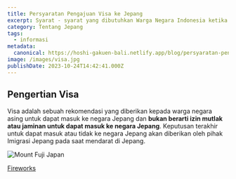 ```yaml
---
title: Persyaratan Pengajuan Visa ke Jepang
excerpt: Syarat - syarat yang dibutuhkan Warga Negara Indonesia ketika ingin mengajukan Visa untuk ke Jepang.
category: Tentang Jepang
tags:
  - informasi
metadata:
  canonical: https://hoshi-gakuen-bali.netlify.app/blog/persyaratan-pengajuan-visa-ke-jepang
image: /images/visa.jpg
publishDate: 2023-10-24T14:42:41.000Z
---
```


## Pengertian Visa

Visa adalah sebuah rekomendasi yang diberikan kepada warga negara asing untuk dapat masuk ke negara Jepang dan **bukan berarti izin mutlak atau jaminan untuk dapat masuk ke negara Jepang**. Keputusan terakhir untuk dapat masuk atau tidak ke negara Jepang akan diberikan oleh pihak Imigrasi Jepang pada saat mendarat di Jepang.

![Mount Fuji Japan](https://images.unsplash.com/photo-1545569341-9eb8b30979d9?auto=format&fit=crop&q=80&w=2070&ixlib=rb-4.0.3&ixid=M3wxMjA3fDB8MHxwaG90by1wYWdlfHx8fGVufDB8fHx8fA%3D%3D)

[Fireworks](https://upload.wikimedia.org/wikipedia/commons/2/27/Itabashi_Hanabi_Taikai_Zenkei_1.jpg)
